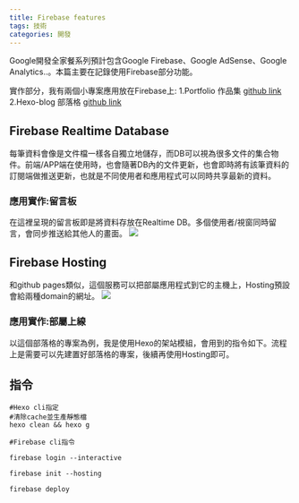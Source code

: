```yaml
---
title: Firebase features
tags: 技術
categories: 開發 
---
```


Google開發全家餐系列預計包含Google Firebase、Google AdSense、Google Analytics..。本篇主要在記錄使用Firebase部分功能。

實作部分，我有兩個小專案應用放在Firebase上:
1.Portfolio 作品集 [github link](https://github.com/lian0103/portfolio)
2.Hexo-blog 部落格 [github link](https://github.com/lian0103/hexo-blog)

## Firebase Realtime Database
每筆資料會像是文件檔一樣各自獨立地儲存，而DB可以視為很多文件的集合物件。前端/APP端在使用時，也會隨著DB內的文件更新，也會即時將有該筆資料的訂閱端做推送更新，也就是不同使用者和應用程式可以同時共享最新的資料。

### 應用實作:留言板
在這裡呈現的留言板即是將資料存放在Realtime DB。多個使用者/視窗同時留言，會同步推送給其他人的畫面。
![](https://i.imgur.com/NtHhZMK.jpg)




## Firebase Hosting
和github pages類似，這個服務可以把部屬應用程式到它的主機上，Hosting預設會給兩種domain的網址。
![](https://i.imgur.com/pYy4vm4.jpg)



### 應用實作:部屬上線
以這個部落格的專案為例，我是使用Hexo的架站模組，會用到的指令如下。流程上是需要可以先建置好部落格的專案，後續再使用Hosting即可。


## 指令
```shell
#Hexo cli指定
#清除cache並生產靜態檔
hexo clean && hexo g

#Firebase cli指令

firebase login --interactive

firebase init --hosting

firebase deploy

```


